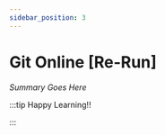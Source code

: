 ```yaml
---
sidebar_position: 3
---
```


# Git Online [Re-Run]

_Summary Goes Here_

:::tip Happy Learning!!

<QuestButton text="Go To Quest" link="https://app.stackup.dev/quest_page/git-online-1" />

:::
